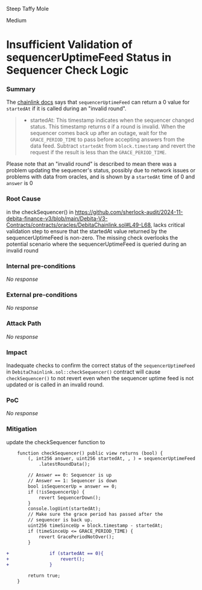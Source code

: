 Steep Taffy Mole

Medium

# Insufficient Validation of sequencerUptimeFeed Status in Sequencer Check Logic

### Summary

The [chainlink docs](https://docs.chain.link/data-feeds/l2-sequencer-feeds) says that `sequencerUptimeFeed` can return a 0 value for `startedAt` if it is called during an "invalid round".

> * startedAt: This timestamp indicates when the sequencer changed status. This timestamp returns `0` if a round is invalid. When the sequencer comes back up after an outage, wait for the `GRACE_PERIOD_TIME` to pass before accepting answers from the data feed. Subtract `startedAt` from `block.timestamp` and revert the request if the result is less than the `GRACE_PERIOD_TIME`.

Please note that an "invalid round" is described to mean there was a problem updating the sequencer's status, possibly due to network issues or problems with data from oracles, and is shown by a `startedAt` time of 0 and `answer` is 0



### Root Cause

in the checkSequencer() in https://github.com/sherlock-audit/2024-11-debita-finance-v3/blob/main/Debita-V3-Contracts/contracts/oracles/DebitaChainlink.sol#L49-L68, lacks critical validation step to ensure that the startedAt value returned by the sequencerUptimeFeed is non-zero. The missing check overlooks the potential scenario where the sequencerUptimeFeed is queried during an invalid round

### Internal pre-conditions

_No response_

### External pre-conditions

_No response_

### Attack Path

_No response_

### Impact

Inadequate checks to confirm the correct status of the `sequencerUptimeFeed` in `DebitaChainlink.sol::checkSequencer()` contract will cause `checkSequencer()` to not revert even when the sequencer uptime feed is not updated or is called in an invalid round.


### PoC

_No response_

### Mitigation

update the checkSequencer function to 

```diff
    function checkSequencer() public view returns (bool) {
        (, int256 answer, uint256 startedAt, , ) = sequencerUptimeFeed
            .latestRoundData();

        // Answer == 0: Sequencer is up
        // Answer == 1: Sequencer is down
        bool isSequencerUp = answer == 0;
        if (!isSequencerUp) {
            revert SequencerDown();
        }
        console.logUint(startedAt);
        // Make sure the grace period has passed after the
        // sequencer is back up.
        uint256 timeSinceUp = block.timestamp - startedAt;
        if (timeSinceUp <= GRACE_PERIOD_TIME) {
            revert GracePeriodNotOver();
        }
        
+               if (startedAt == 0){
+                   revert();
+               }

        return true;
    }
```